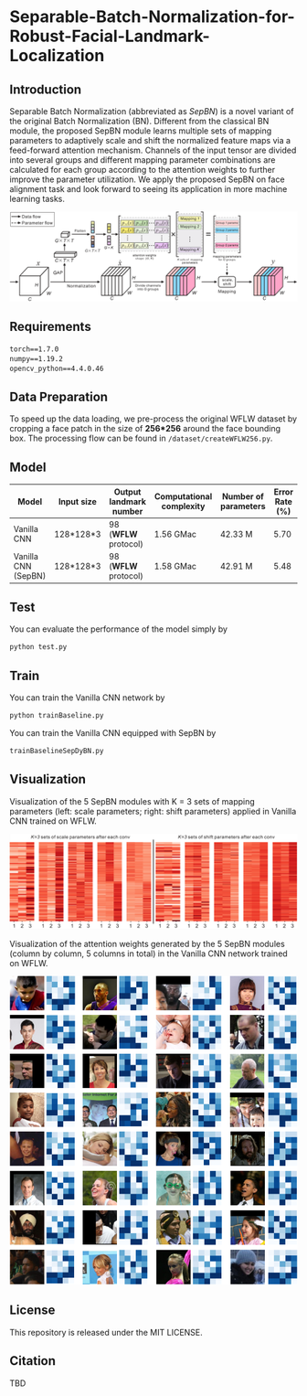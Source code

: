 # Separable-Batch-Normalization-for-Robust-Facial-Landmark-Localization

## Introduction

Separable Batch Normalization (abbreviated as *SepBN*) is a novel variant of the original Batch Normalization (BN). Different from the classical BN module, the proposed SepBN module learns multiple sets of mapping parameters to adaptively scale and shift the normalized feature maps via a feed-forward attention mechanism. Channels of the input tensor are divided into several groups and different mapping parameter combinations are calculated for each group according to the attention weights to further improve the parameter utilization. We apply the proposed SepBN on face alignment task and look forward to seeing its application in more machine learning tasks. 

![](https://raw.githubusercontent.com/FunkyKoki/PhotoCloud/master/20211019135212.png)

## Requirements

```tex
torch==1.7.0
numpy==1.19.2
opencv_python==4.4.0.46
```

## Data Preparation

To speed up the data loading, we pre-process the original WFLW dataset by cropping a face patch in the size of **256\*256** around the face bounding box. The processing flow can be found in `/dataset/createWFLW256.py`.

## Model

| Model               | Input size  | Output landmark number | Computational complexity | Number of parameters | Error Rate (%) |
| ------------------- | ----------- | ---------------------- | ------------------------ | -------------------- | -------------- |
| Vanilla CNN         | 128\*128\*3 | 98 (**WFLW** protocol) | 1.56 GMac                | 42.33 M              | 5.70           |
| Vanilla CNN (SepBN) | 128\*128\*3 | 98 (**WFLW** protocol) | 1.58 GMac                | 42.91 M              | 5.48           |

## Test

You can evaluate the performance of the model simply by

```bash
python test.py
```

## Train

You can train the Vanilla CNN network by

```bash
python trainBaseline.py
```

You can train the Vanilla CNN equipped with SepBN by

```bash
trainBaselineSepDyBN.py
```

## Visualization

Visualization of the 5 SepBN modules with K = 3 sets of mapping parameters (left: scale parameters; right: shift parameters) applied in Vanilla CNN trained on WFLW. 

![](https://raw.githubusercontent.com/FunkyKoki/PhotoCloud/master/20211019143138.png)

Visualization of the attention weights generated by the 5 SepBN modules (column by column, 5 columns in total) in the Vanilla CNN network trained on WFLW. 

![](https://raw.githubusercontent.com/FunkyKoki/PhotoCloud/master/20211019143423.png)

## License

This repository is released under the MIT LICENSE.

## Citation

TBD

